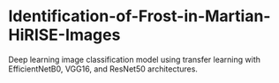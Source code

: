# Identification-of-Frost-in-Martian-HiRISE-Images

Deep learning image classification model using transfer learning with EfficientNetB0, VGG16, and ResNet50 architectures.